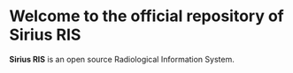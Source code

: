 # Welcome to the official repository of Sirius RIS

**Sirius RIS** is an open source Radiological Information System.
